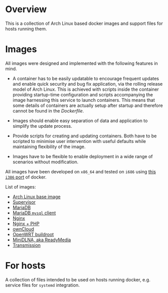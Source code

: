 # Overview

This is a collection of Arch Linux based docker images and support files for
hosts running them.


# Images

All images were designed and implemented with the following features in mind.

- A container has to be easily updatable to encourage frequent updates and
  enable quick security and bug fix application, via the rolling release model
  of Arch Linux. This is achieved with scripts inside the container providing
  startup-time configuration and scripts accompanying the image harnessing this
  service to launch containers. This means that some details of containers are
  actually setup after startup and therefore cannot be found in the
  *Dockerfile*.

- Images should enable easy separation of data and application to simplify the
  update process.

- Provide scripts for creating and updating containers. Both have to be scripted
  to minimise user intervention with useful defaults while maintaining
  flexibility of the image.

- Images have to be flexible to enable deployment in a wide range of scenarios
  without modification.

All images have been developed on `x86_64` and tested on `i686` using [this
`i386` port][ztombol-docker-i386] of docker.

List of images:
- [Arch Linux base image][arch-base]
- [Supervisor][arch-supervisor]
- [MariaDB][arch-mariadb]
- [MariaDB `mysql` client][arch-mariadb-client]
- [Nginx][arch-nginx]
- [Nginx + PHP][arch-nginx-php]
- [ownCloud][arch-owncloud]
- [OpenWRT buildroot][arch-openwrt-buildroot]
- [MiniDLNA, aka ReadyMedia][arch-minidlna]
- [Transmission][arch-transmission]


# For hosts

A collection of files intended to be used on hosts running docker, e.g. service
files for `systemd` integration.


<!-- References -->

[ztombol-docker-i386]: https://github.com/ztombol/docker/tree/feat-386-support
[arch-base]: arch-base
[arch-mariadb]: arch-mariadb
[arch-mariadb-client]: arch-mariadb-client
[arch-minidlna]: arch-minidlna
[arch-nginx]: arch-nginx
[arch-nginx-php]: arch-nginx-php
[arch-openwrt-buildroot]: arch-openwrt-buildroot
[arch-owncloud]: arch-owncloud
[arch-supervisor]: arch-supervisor
[arch-transmission]: arch-transmission
